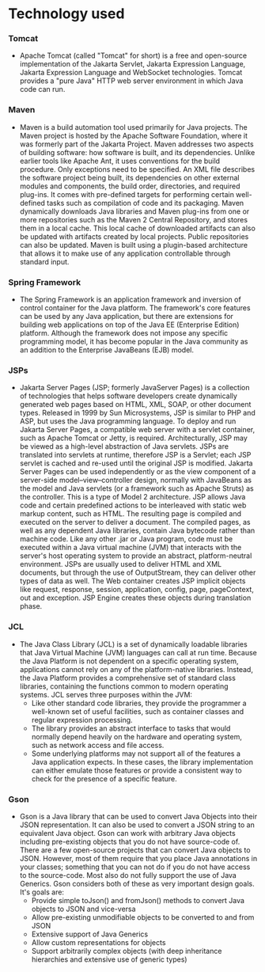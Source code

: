 # Technology used

### Tomcat
+ Apache Tomcat (called "Tomcat" for short) is a free and open-source implementation of the Jakarta Servlet, Jakarta 
Expression Language, Jakarta Expression Language and WebSocket technologies. Tomcat provides a "pure Java" HTTP web 
server environment in which Java code can run.

### Maven
+ Maven is a build automation tool used primarily for Java projects. The Maven project is hosted by the Apache Software 
Foundation, where it was formerly part of the Jakarta Project. Maven addresses two aspects of building software: how
software is built, and its dependencies. Unlike earlier tools like Apache Ant, it uses conventions for the build procedure. 
Only exceptions need to be specified. An XML file describes the software project being built, its dependencies on other
external modules and components, the build order, directories, and required plug-ins. It comes with pre-defined targets
for performing certain well-defined tasks such as compilation of code and its packaging. Maven dynamically downloads Java
libraries and Maven plug-ins from one or more repositories such as the Maven 2 Central Repository, and stores them in a 
local cache. This local cache of downloaded artifacts can also be updated with artifacts created by local projects. Public
repositories can also be updated. Maven is built using a plugin-based architecture that allows it to make use of any 
application controllable through standard input.

### Spring Framework
+ The Spring Framework is an application framework and inversion of control container for the Java platform. The framework's
core features can be used by any Java application, but there are extensions for building web applications on top of the
Java EE (Enterprise Edition) platform. Although the framework does not impose any specific programming model, it has become
popular in the Java community as an addition to the Enterprise JavaBeans (EJB) model.

### JSPs
+ Jakarta Server Pages (JSP; formerly JavaServer Pages) is a collection of technologies that helps software developers create
dynamically generated web pages based on HTML, XML, SOAP, or other document types. Released in 1999 by Sun Microsystems,
JSP is similar to PHP and ASP, but uses the Java programming language. To deploy and run Jakarta Server Pages, a compatible
web server with a servlet container, such as Apache Tomcat or Jetty, is required. Architecturally, JSP may be viewed as 
a high-level abstraction of Java servlets. JSPs are translated into servlets at runtime, therefore JSP is a Servlet; each
JSP servlet is cached and re-used until the original JSP is modified. Jakarta Server Pages can be used independently or 
as the view component of a server-side model–view–controller design, normally with JavaBeans as the model and Java servlets
(or a framework such as Apache Struts) as the controller. This is a type of Model 2 architecture. JSP allows Java code 
and certain predefined actions to be interleaved with static web markup content, such as HTML. The resulting page is 
compiled and executed on the server to deliver a document. The compiled pages, as well as any dependent Java libraries,
contain Java bytecode rather than machine code. Like any other .jar or Java program, code must be executed within a Java 
virtual machine (JVM) that interacts with the server's host operating system to provide an abstract, platform-neutral
environment. JSPs are usually used to deliver HTML and XML documents, but through the use of OutputStream, they can deliver
other types of data as well. The Web container creates JSP implicit objects like request, response, session, application,
config, page, pageContext, out and exception. JSP Engine creates these objects during translation phase.

### JCL
+ The Java Class Library (JCL) is a set of dynamically loadable libraries that Java Virtual Machine (JVM) languages can 
call at run time. Because the Java Platform is not dependent on a specific operating system, applications cannot rely on 
any of the platform-native libraries. Instead, the Java Platform provides a comprehensive set of standard class libraries, 
containing the functions common to modern operating systems. JCL serves three purposes within the JVM:
  - Like other standard code libraries, they provide the programmer a well-known set of useful facilities, such as container
  classes and regular expression processing.
  - The library provides an abstract interface to tasks that would normally depend heavily on the hardware and operating
  system, such as network access and file access.
  - Some underlying platforms may not support all of the features a Java application expects. In these cases, the library 
  implementation can either emulate those features or provide a consistent way to check for the presence of a specific 
  feature.

### Gson
+ Gson is a Java library that can be used to convert Java Objects into their JSON representation. It can also be used to 
convert a JSON string to an equivalent Java object. Gson can work with arbitrary Java objects including pre-existing 
objects that you do not have source-code of. There are a few open-source projects that can convert Java objects to JSON.
However, most of them require that you place Java annotations in your classes; something that you can not do if you do
not have access to the source-code. Most also do not fully support the use of Java Generics. Gson considers both of these
as very important design goals. It's goals are: 
  - Provide simple toJson() and fromJson() methods to convert Java objects to JSON and vice-versa
  - Allow pre-existing unmodifiable objects to be converted to and from JSON
  - Extensive support of Java Generics
  - Allow custom representations for objects
  - Support arbitrarily complex objects (with deep inheritance hierarchies and extensive use of generic types)

